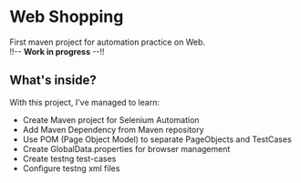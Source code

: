 # Web Shopping
First maven project for automation practice on Web.<br> 
!!-- <b>Work in progress</b> --!!

## What's inside?
With this project, I've managed to learn:
- Create Maven project for Selenium Automation
- Add Maven Dependency from Maven repository
- Use POM (Page Object Model) to separate PageObjects and TestCases
- Create GlobalData.properties for browser management
- Create testng test-cases
- Configure testng xml files